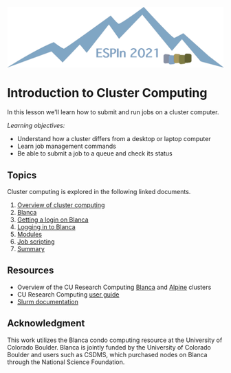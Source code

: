 ![Ivy logo](https://raw.githubusercontent.com/csdms/ivy/main/media/logo.png)

# Introduction to Cluster Computing

In this lesson we'll learn how to submit and run jobs on a cluster computer.

*Learning objectives:*

* Understand how a cluster differs from a desktop or laptop computer
* Learn job management commands
* Be able to submit a job to a queue and check its status


## Topics

Cluster computing is explored in the following linked documents.

1. [Overview of cluster computing](./cluster-computing-overview.md)
1. [Blanca](https://curc.readthedocs.io/en/latest/access/blanca.html)
1. [Getting a login on Blanca](https://csdms.colorado.edu/wiki/HPC)
1. [Logging in to Blanca](https://curc.readthedocs.io/en/latest/access/rmacc.html#logging-in-to-open-ondemand)
1. [Modules](https://curc.readthedocs.io/en/latest/compute/modules.html)
1. [Job scripting](https://curc.readthedocs.io/en/latest/running-jobs/batch-jobs.html)
1. [Summary](./summary.md)


## Resources

* Overview of the CU Research Computing [Blanca](https://www.colorado.edu/rc/resources/blanca)
  and [Alpine](https://www.colorado.edu/rc/alpine) clusters
* CU Research Computing [user guide](https://curc.readthedocs.io)
* [Slurm documentation](https://slurm.schedmd.com/)


## Acknowledgment

This work utilizes the Blanca condo computing resource at the University of Colorado Boulder.
Blanca is jointly funded by the University of Colorado Boulder and users such as CSDMS,
which purchased nodes on Blanca through the National Science Foundation.
